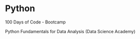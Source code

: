 # Python

100 Days of Code - Bootcamp

Python Fundamentals for Data Analysis (Data Science Academy)
